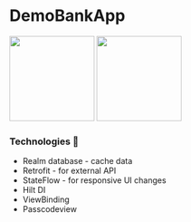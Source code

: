 # DemoBankApp

<img src="https://user-images.githubusercontent.com/52376789/143322076-b0e232f5-e8cf-4125-ab41-e9edb068685e.png" width=150> <img src="https://user-images.githubusercontent.com/52376789/143322084-95b7681a-87f3-4b98-b8e8-9a6dcc1b2262.png" width=150>

### Technologies :rocket:
* Realm database - cache data
* Retrofit - for external API
* StateFlow - for responsive UI changes
* Hilt DI
* ViewBinding
* Passcodeview
